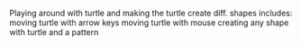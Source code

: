 Playing around with turtle and making the turtle create diff. shapes
includes:
    moving turtle with arrow keys
    moving turtle with mouse
    creating any shape with turtle and a pattern
